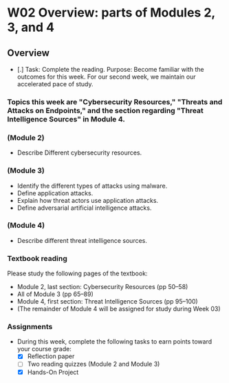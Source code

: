 # W02 Overview: parts of Modules 2, 3, and 4

## Overview
- [.] Task: Complete the reading.
    Purpose: Become familiar with the outcomes for this week.
    For our second week, we maintain our accelerated pace of study.

### Topics this week are "Cybersecurity Resources," "Threats and Attacks on Endpoints," and the section regarding "Threat Intelligence Sources" in Module 4.

### (Module 2)
- Describe Different cybersecurity resources.
### (Module 3)
- Identify the different types of attacks using malware.
- Define application attacks.
- Explain how threat actors use application attacks.
- Define adversarial artificial intelligence attacks.
### (Module 4)
- Describe different threat intelligence sources.

### Textbook reading
Please study the following pages of the textbook:

- Module 2, last section: Cybersecurity Resources (pp 50–58)
- All of Module 3 (pp 65–89)
- Module 4, first section: Threat Intelligence Sources (pp 95–100)
- (The remainder of Module 4 will be assigned for study during Week 03)

### Assignments
- During this week, complete the following tasks to earn points toward your course grade:
    - [x] Reflection paper
    - [ ] Two reading quizzes (Module 2 and Module 3)
    - [x] Hands-On Project
